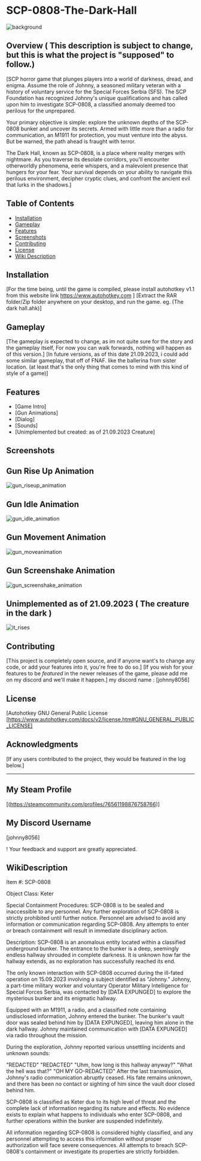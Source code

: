 # SCP-0808-The-Dark-Hall
![background](https://github.com/JohnnYDeveloperAHK/SCP-0808-The-Dark-Hall/assets/11061707/d1328b03-7948-483d-a755-c301541b0ae7)

## Overview ( This description is subject to change, but this is what the project is "supposed" to follow.)

[SCP horror game that plunges players into a world of darkness, dread, and enigma. Assume the role of Johnny, a seasoned military veteran with a history of voluntary service for the Special Forces Serbia (SFS). The SCP Foundation has recognized Johnny's unique qualifications and has called upon him to investigate SCP-0808, a classified anomaly deemed too perilous for the unprepared.

Your primary objective is simple: explore the unknown depths of the SCP-0808 bunker and uncover its secrets. Armed with little more than a radio for communication, an M1911 for protection, you must venture into the abyss. But be warned, the path ahead is fraught with terror.

The Dark Hall, known as SCP-0808, is a place where reality merges with nightmare. As you traverse its desolate corridors, you'll encounter otherworldly phenomena, eerie whispers, and a malevolent presence that hungers for your fear. Your survival depends on your ability to navigate this perilous environment, decipher cryptic clues, and confront the ancient evil that lurks in the shadows.]

## Table of Contents

- [Installation](#installation)
- [Gameplay](#gameplay)
- [Features](#features)
- [Screenshots](#screenshots)
- [Contributing](#contributing)
- [License](#license)
- [Wiki Description](#wikidescription)

## Installation

[For the time being, until the game is compiled, please install autohotkey v1.1 from this website link https://www.autohotkey.com ]
[Extract the RAR folder/Zip folder anywhere on your desktop, and run the game. eg. (The dark hall.ahk)]

## Gameplay

[The gameplay is expected to change, as im not quite sure for the story and the gameplay itself, For now you can walk forwards, nothing will happen as of this version.]
[In future versions, as of this date 21.09.2023, i could add some similar gameplay, that off of FNAF. like the ballerina from sister location. (at least that's the only thing that comes to mind with this kind of style of a game)]

## Features

- [Game Intro]
- [Gun Animations]
- [Dialog]
- [Sounds]
- [Unimplemented but created: as of 21.09.2023 Creature]
  
## Screenshots

## Gun Rise Up Animation
![gun_riseup_animation](https://github.com/JohnnYDeveloperAHK/SCP-0808-The-Dark-Hall/assets/11061707/2faa1941-3f6e-4801-8c89-5e4d2072c67e)

## Gun Idle Animation
![gun_idle_animation](https://github.com/JohnnYDeveloperAHK/SCP-0808-The-Dark-Hall/assets/11061707/d8dbbe0d-5be1-4afe-954c-1f7e271248cf)

## Gun Movement Animation
![gun_moveanimation](https://github.com/JohnnYDeveloperAHK/SCP-0808-The-Dark-Hall/assets/11061707/642f602e-3e8d-4cbf-b137-fc64e42b19c9)

## Gun Screenshake Animation
![gun_screenshake_animation](https://github.com/JohnnYDeveloperAHK/SCP-0808-The-Dark-Hall/assets/11061707/c6d827ec-906f-4e69-ac18-f2a0d55404be)

## Unimplemented as of 21.09.2023 ( The creature in the dark )
![it_rises](https://github.com/JohnnYDeveloperAHK/SCP-0808-The-Dark-Hall/assets/11061707/4aa5839c-943c-4d35-b305-e53805f1b492)


## Contributing

[This project is completely open source, and if anyone want's to change any code, or add your features into it, you're free to do so.]
[If you wish for your features to be *featured* in the newer releases of the game, please add me on my discord and we'll make it happen.]
my discord name : [johnny8056]


## License

[Autohotkey GNU General Public License 
[https://www.autohotkey.com/docs/v2/license.htm#GNU_GENERAL_PUBLIC_LICENSE]

## Acknowledgments

[If any users contributed to the project, they would be featured in the log below.]

---

##  My Steam Profile
[(https://steamcommunity.com/profiles/76561198876758766)]

## My Discord Username
[johnny8056]

! Your feedback and support are greatly appreciated.

## WikiDescription

Item #: SCP-0808

Object Class: Keter

Special Containment Procedures: SCP-0808 is to be sealed and inaccessible to any personnel. Any further exploration of SCP-0808 is strictly prohibited until further notice. Personnel are advised to avoid any information or communication regarding SCP-0808. Any attempts to enter or breach containment will result in immediate disciplinary action.

Description: SCP-0808 is an anomalous entity located within a classified underground bunker. The entrance to the bunker is a deep, seemingly endless hallway shrouded in complete darkness. It is unknown how far the hallway extends, as no exploration has successfully reached its end.

The only known interaction with SCP-0808 occurred during the ill-fated operation on 15.09.2023 involving a subject identified as "Johnny." Johnny, a part-time military worker and voluntary Operator Military Intelligence for Special Forces Serbia, was contacted by [DATA EXPUNGED] to explore the mysterious bunker and its enigmatic hallway.

Equipped with an M1911, a radio, and a classified note containing undisclosed information, Johnny entered the bunker. The bunker's vault door was sealed behind him by [DATA EXPUNGED], leaving him alone in the dark hallway. Johnny maintained communication with [DATA EXPUNGED] via radio throughout the mission.

During the exploration, Johnny reported various unsettling incidents and unknown sounds:

"REDACTED"
"REDACTED"
"Uhm, how long is this hallway anyway?"
"What the hell was that?"
"OH MY GO-REDACTED"
After the last transmission, Johnny's radio communication abruptly ceased. His fate remains unknown, and there has been no contact or sighting of him since the vault door closed behind him.

SCP-0808 is classified as Keter due to its high level of threat and the complete lack of information regarding its nature and effects. No evidence exists to explain what happens to individuals who enter SCP-0808, and further operations within the bunker are suspended indefinitely.

All information regarding SCP-0808 is considered highly classified, and any personnel attempting to access this information without proper authorization will face severe consequences. All attempts to breach SCP-0808's containment or investigate its properties are strictly forbidden.
